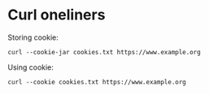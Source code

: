 # Curl oneliners

Storing cookie:

`curl --cookie-jar cookies.txt https://www.example.org`

Using cookie:

`curl --cookie cookies.txt https://www.example.org`